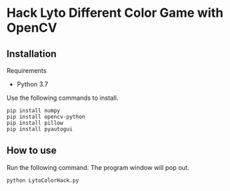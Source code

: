 # Hack Lyto Different Color Game with OpenCV

## Installation
Requirements
* Python 3.7

Use the following commands to install.
```
pip install numpy
pip install opencv-python
pip install pillow
pip install pyautogui
```

## How to use 
Run the following command. The program window will pop out.
```
python LytoColorHack.py
```
